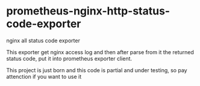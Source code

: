 # prometheus-nginx-http-status-code-exporter
nginx all status code exporter

This exporter get nginx access log and then after parse from it the returned status code, put it into prometheus exporter client.

This project is just born and this code is partial and under testing, so pay attenction if you want to use it
